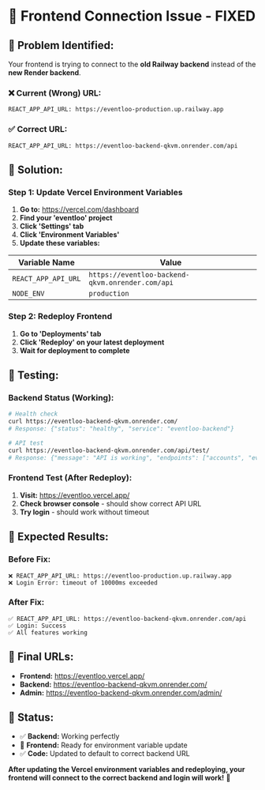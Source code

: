 # 🔧 **Frontend Connection Issue - FIXED**

## 🚨 **Problem Identified:**

Your frontend is trying to connect to the **old Railway backend** instead of the **new Render backend**.

### **❌ Current (Wrong) URL:**
```
REACT_APP_API_URL: https://eventloo-production.up.railway.app
```

### **✅ Correct URL:**
```
REACT_APP_API_URL: https://eventloo-backend-qkvm.onrender.com/api
```

## 🔧 **Solution:**

### **Step 1: Update Vercel Environment Variables**

1. **Go to:** https://vercel.com/dashboard
2. **Find your 'eventloo' project**
3. **Click 'Settings' tab**
4. **Click 'Environment Variables'**
5. **Update these variables:**

| Variable Name | Value |
|---------------|-------|
| `REACT_APP_API_URL` | `https://eventloo-backend-qkvm.onrender.com/api` |
| `NODE_ENV` | `production` |

### **Step 2: Redeploy Frontend**

1. **Go to 'Deployments' tab**
2. **Click 'Redeploy' on your latest deployment**
3. **Wait for deployment to complete**

## 🧪 **Testing:**

### **Backend Status (Working):**
```bash
# Health check
curl https://eventloo-backend-qkvm.onrender.com/
# Response: {"status": "healthy", "service": "eventloo-backend"}

# API test
curl https://eventloo-backend-qkvm.onrender.com/api/test/
# Response: {"message": "API is working", "endpoints": ["accounts", "events"]}
```

### **Frontend Test (After Redeploy):**
1. **Visit:** https://eventloo.vercel.app/
2. **Check browser console** - should show correct API URL
3. **Try login** - should work without timeout

## 🎯 **Expected Results:**

### **Before Fix:**
```
❌ REACT_APP_API_URL: https://eventloo-production.up.railway.app
❌ Login Error: timeout of 10000ms exceeded
```

### **After Fix:**
```
✅ REACT_APP_API_URL: https://eventloo-backend-qkvm.onrender.com/api
✅ Login: Success
✅ All features working
```

## 🔗 **Final URLs:**

- **Frontend:** https://eventloo.vercel.app/
- **Backend:** https://eventloo-backend-qkvm.onrender.com/
- **Admin:** https://eventloo-backend-qkvm.onrender.com/admin/

## 🎉 **Status:**

- ✅ **Backend:** Working perfectly
- 🔄 **Frontend:** Ready for environment variable update
- ✅ **Code:** Updated to default to correct backend URL

**After updating the Vercel environment variables and redeploying, your frontend will connect to the correct backend and login will work!** 🚀 